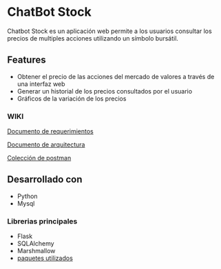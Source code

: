 # ChatBot Stock

Chatbot Stock es un aplicación web permite a los usuarios consultar los precios de multiples acciones utilizando un símbolo bursátil.


## Features

* Obtener el precio de las acciones del mercado de valores a través de una interfaz web
* Generar un historial de los precios consultados por el usuario
* Gráficos de la variación de los precios

### WIKI
[Documento de requerimientos](https://github.com/bboytoom/Chatbot-Stock/wiki/Documento-de-requerimientos)

[Documento de arquitectura](https://github.com/bboytoom/Chatbot-Stock/wiki/Documento-de-arquitectura)

[Colección de postman](https://github.com/bboytoom/Chatbot-Stock/blob/develop/utilities/ChatBot_Stock.postman_collection.json)


## Desarrollado con

* Python
* Mysql


### Librerias principales
* Flask
* SQLAlchemy
* Marshmallow
* [paquetes utilizados](https://github.com/bboytoom/Chatbot-Stock/blob/develop/requirements.txt)

